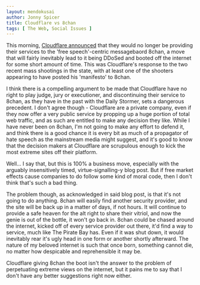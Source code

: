 ```yaml
---
layout: mendokusai
author: Jonny Spicer
title: Cloudflare vs 8chan
tags: [ The Web, Social Issues ]
---
```

This morning, [Cloudflare announced](https://new.blog.cloudflare.com/terminating-service-for-8chan/) that they would no longer be providing their services to the 'free speech'-centric messagebaord 8chan, a move that will fairly inevitably lead to it being DDoSed and booted off the internet for some short amount of time. This was Cloudflare's response to the two recent mass shootings in the state, with at least one of the shooters appearing to have posted his 'manifesto' to 8chan.

I think there is a compelling argument to be made that Cloudflare have no right to play judge, jury or executioner, and discontinuing their service to 8chan, as they have in the past with the Daily Stormer, sets a dangerous precedent. I don't agree though - Cloudflare are a private company, even if they now offer a very public service by propping up a huge portion of total web traffic, and as such are entitled to make any decision they like. While I have never been on 8chan, I'm not going to make any effort to defend it, and think there is a good chance it is every bit as much of a propagator of hate speech as the mainstream media might suggest, and it's good to know that the decision makers at Cloudflare are scrupulous enough to kick the most extreme sites off their platform.

Well... I say that, but this is 100% a business move, especially with the arguably insensitively timed, virtue-signalling-y blog post. But if free market effects cause companies to do follow some kind of moral code, then I don't think that's such a bad thing.

The problem though, as acknowledged in said blog post, is that it's not going to do anything. 8chan will easily find another security provider, and the site will be back up in a matter of days, if not hours. It will continue to provide a safe heaven for the alt right to share their vitriol, and now the genie is out of the bottle, it won't go back in. 8chan could be chased around the internet, kicked off of every service provider out there, it'd find a way to service, much like The Pirate Bay has. Even if it was shut down, it would inevitably rear it's ugly head in one form or another shortly afterward. The nature of my beloved internet is such that once born, something cannot die, no matter how despicable and reprehensible it may be. 

Cloudflare giving 8chan the boot isn't the answer to the problem of perpetuating extreme views on the internet, but it pains me to say that I don't have any better suggestions right now either.